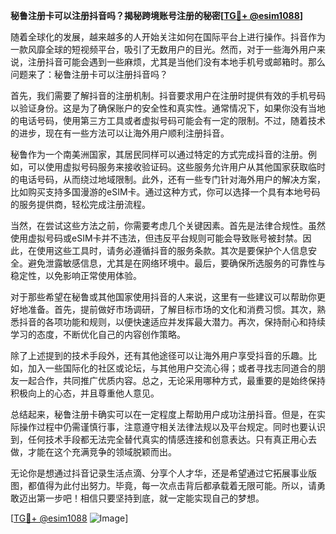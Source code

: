 **秘鲁注册卡可以注册抖音吗？揭秘跨境账号注册的秘密[[TG💪+ @esim1088](https://t.me/s/esim1088)]**

随着全球化的发展，越来越多的人开始关注如何在国际平台上进行操作。抖音作为一款风靡全球的短视频平台，吸引了无数用户的目光。然而，对于一些海外用户来说，注册抖音可能会遇到一些麻烦，尤其是当他们没有本地手机号或邮箱时。那么问题来了：秘鲁注册卡可以注册抖音吗？

首先，我们需要了解抖音的注册机制。抖音要求用户在注册时提供有效的手机号码以验证身份。这是为了确保账户的安全性和真实性。通常情况下，如果你没有当地的电话号码，使用第三方工具或者虚拟号码可能会有一定的限制。不过，随着技术的进步，现在有一些方法可以让海外用户顺利注册抖音。

秘鲁作为一个南美洲国家，其居民同样可以通过特定的方式完成抖音的注册。例如，可以使用虚拟号码服务来接收验证码。这些服务允许用户从其他国家获取临时的电话号码，从而绕过地域限制。此外，还有一些专门针对海外用户的解决方案，比如购买支持多国漫游的eSIM卡。通过这种方式，你可以选择一个具有本地号码的服务提供商，轻松完成注册流程。

当然，在尝试这些方法之前，你需要考虑几个关键因素。首先是法律合规性。虽然使用虚拟号码或eSIM卡并不违法，但违反平台规则可能会导致账号被封禁。因此，在使用这些工具时，请务必遵循抖音的服务条款。其次是要保护个人信息安全。避免泄露敏感信息，尤其是在网络环境中。最后，要确保所选服务的可靠性与稳定性，以免影响正常使用体验。

对于那些希望在秘鲁或其他国家使用抖音的人来说，这里有一些建议可以帮助你更好地准备。首先，提前做好市场调研，了解目标市场的文化和消费习惯。其次，熟悉抖音的各项功能和规则，以便快速适应并发挥最大潜力。再次，保持耐心和持续学习的态度，不断优化自己的内容创作策略。

除了上述提到的技术手段外，还有其他途径可以让海外用户享受抖音的乐趣。比如，加入一些国际化的社区或论坛，与其他用户交流心得；或者寻找志同道合的朋友一起合作，共同推广优质内容。总之，无论采用哪种方式，最重要的是始终保持积极向上的心态，并且尊重他人意见。

总结起来，秘鲁注册卡确实可以在一定程度上帮助用户成功注册抖音。但是，在实际操作过程中仍需谨慎行事，注意遵守相关法律法规以及平台规定。同时也要认识到，任何技术手段都无法完全替代真实的情感连接和创意表达。只有真正用心去做，才能在这个充满竞争的领域脱颖而出。

无论你是想通过抖音记录生活点滴、分享个人才华，还是希望通过它拓展事业版图，都值得为此付出努力。毕竟，每一次点击背后都承载着无限可能。所以，请勇敢迈出第一步吧！相信只要坚持到底，就一定能实现自己的梦想。

[[TG💪+ @esim1088](https://t.me/s/esim1088) ![Image](https://i.postimg.cc/4NQfJmqS/Snipaste-2025-05-13-00-14-12.png)]